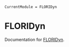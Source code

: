 ```@meta
CurrentModule = FLORIDyn
```

# FLORIDyn

Documentation for [FLORIDyn](https://github.com/ufechner7/FLORIDyn.jl).